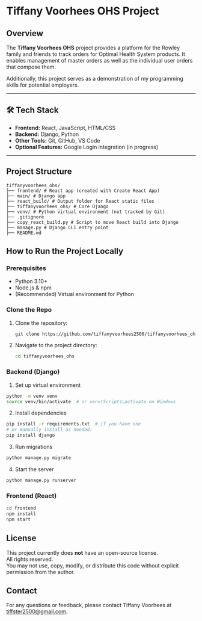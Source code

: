 # Tiffany Voorhees OHS Project

## Overview

The **Tiffany Voorhees OHS** project provides a platform for the Rowley family and friends to track orders for Optimal Health System products.
It enables management of master orders as well as the individual user orders that compose them.

Additionally, this project serves as a demonstration of my programming skills for potential employers.

---

## 🛠️ Tech Stack

- **Frontend:** React, JavaScript, HTML/CSS
- **Backend:** Django, Python
- **Other Tools:** Git, GitHub, VS Code
- **Optional Features:** Google Login integration (in progress)

---

## Project Structure
```
tiffanyvoorhees_ohs/
├── frontend/ # React app (created with Create React App)
├── main/ # Django app
├── react_build/ # Output folder for React static files
├── tiffanyvoorhees_ohs/ # Core Django
├── venv/ # Python virtual environment (not tracked by Git)
├── .gitignore
├── copy_react_build.py # Script to move React build into Django
├── manage.py # Django CLI entry point
├── README.md
```

## How to Run the Project Locally

### Prerequisites
- Python 3.10+
- Node.js & npm
- (Recommended) Virtual environment for Python

### Clone the Repo
1. Clone the repository:
   ```bash
   git clone https://github.com/tiffanyvoorhees2500/tiffanyvoorhees_ohs_django_react.git
   ```
2. Navigate to the project directory:
   ```bash
   cd tiffanyvoorhees_ohs
   ```

### Backend (Django)
1. Set up virtual environment
```bash
python -m venv venv
source venv/bin/activate  # or venv\Scripts\activate on Windows
```
2. Install dependencies
```bash
pip install -r requirements.txt  # if you have one
# or manually install as needed:
pip install django
```
3. Run migrations
```bash
python manage.py migrate
```
4. Start the server
```bash
python manage.py runserver
```

### Frontend (React)
```bash
cd frontend
npm install
npm start
```


## License

This project currently does **not** have an open-source license.  
All rights reserved.  
You may not use, copy, modify, or distribute this code without explicit permission from the author.

## Contact

For any questions or feedback, please contact Tiffany Voorhees at tiffster2500@gmail.com.